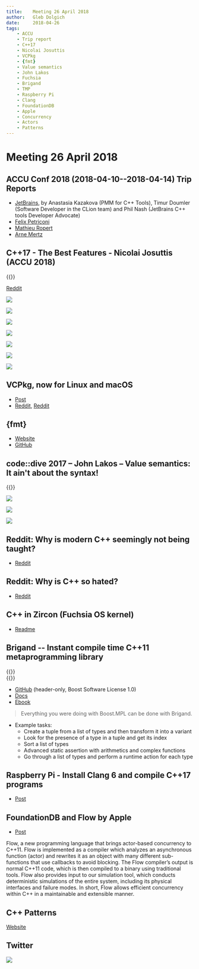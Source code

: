 ```yaml
---
title:    Meeting 26 April 2018
author:   Gleb Dolgich
date:     2018-04-26
tags:
    - ACCU
    - Trip report
    - C++17
    - Nicolai Josuttis
    - VCPkg
    - {fmt}
    - Value semantics
    - John Lakos
    - Fuchsia
    - Brigand
    - TMP
    - Raspberry Pi
    - Clang
    - FoundationDB
    - Apple
    - Concurrency
    - Actors
    - Patterns
---
```


# Meeting 26 April 2018

## ACCU Conf 2018 (2018-04-10--2018-04-14) Trip Reports

* [JetBrains](https://blog.jetbrains.com/clion/2018/04/accu-conf-2018-trip-report/), by Anastasia Kazakova (PMM for C++ Tools), Timur Doumler (Software Developer in the CLion team) and Phil Nash (JetBrains C++ tools Developer Advocate)
* [Felix Petriconi](https://petriconi.net/?p=242)
* [Mathieu Ropert](https://mropert.github.io/2018/04/20/accu_2018/)
* [Arne Mertz](https://arne-mertz.de/2018/04/accuconf-2018-trip-report/)

## C++17 - The Best Features - Nicolai Josuttis (ACCU 2018)

{{<youtube id="e2ZQyYr0Oi0" title="C++17 - The Best Features - Nicolai Josuttis">}}

[Reddit](https://www.reddit.com/r/cpp/comments/8ddv9w/c17_the_best_features_nicolai_josuttis_accu_2018/)

![](/img/josuttis-accu18-1-01.png)

![](/img/josuttis-accu18-1-02.png)

![](/img/josuttis-accu18-1-03.png)

![](/img/josuttis-accu18-1-04.png)

![](/img/josuttis-accu18-1-05.png)

![](/img/josuttis-accu18-1-06.png)

![](/img/josuttis-accu18-1-07.png)

## VCPkg, now for Linux and macOS

* [Post](https://blogs.msdn.microsoft.com/vcblog/2018/04/24/announcing-a-single-c-library-manager-for-linux-macos-and-windows-vcpkg/)
* [Reddit](https://www.reddit.com/r/programming/comments/8eoux3/microsoft_announces_a_c_library_manager_for_linux/), [Reddit](https://www.reddit.com/r/cpp/comments/8eumvj/my_love_for_c_has_been_revived_with_vcpkg_and/)

## {fmt}

* [Website](http://fmtlib.net/latest/index.html)
* [GitHub](https://github.com/fmtlib/fmt)

## code::dive 2017 – John Lakos – Value semantics: It ain't about the syntax!

{{<youtube id="AL9DBWdj-Pg" title="John Lakos – Value semantics: It ain't about the syntax!">}}

![](/img/val-sem-lakos235.png)

![](/img/val-sem-lakos277.png)

![](/img/val-sem-lakos586.png)

## Reddit: Why is modern C++ seemingly not being taught?

* [Reddit](https://www.reddit.com/r/cpp/comments/8evtgy/why_is_modern_c_seemingly_not_being_taught/)

## Reddit: Why is C++ so hated?

* [Reddit](https://www.reddit.com/r/cpp/comments/8bouu7/why_is_c_so_hated/)

## C++ in Zircon (Fuchsia OS kernel)

* [Readme](https://github.com/fuchsia-mirror/zircon/blob/master/docs/cxx.md)

## Brigand -- Instant compile time C++11 metaprogramming library

{{<youtube id="B8XSDhWx7hY" title="Introduction to Brigand">}}
\
{{<youtube id="ky0JdPh_LgE" title="Two practical applications of the Brigand TMP library">}}

* [GitHub](https://github.com/edouarda/brigand) (header-only, Boost Software License 1.0)
* [Docs](https://github.com/edouarda/brigand/wiki)
* [Ebook](http://www.oreilly.com/programming/free/practical-c-plus-plus-metaprogramming.csp)

> Everything you were doing with Boost.MPL can be done with Brigand.

* Example tasks:
    * Create a tuple from a list of types and then transform it into a variant
    * Look for the presence of a type in a tuple and get its index
    * Sort a list of types
    * Advanced static assertion with arithmetics and complex functions
    * Go through a list of types and perform a runtime action for each type

## Raspberry Pi - Install Clang 6 and compile C++17 programs

* [Post](https://solarianprogrammer.com/2018/04/22/raspberry-pi-raspbian-install-clang-compile-cpp-17-programs/)

## FoundationDB and Flow by Apple

* [Post](https://apple.github.io/foundationdb/flow.html)

Flow, a new programming language that brings actor-based concurrency to C++11. Flow is implemented as a compiler which analyzes an asynchronous function (actor) and rewrites it as an object with many different sub-functions that use callbacks to avoid blocking. The Flow compiler’s output is normal C++11 code, which is then compiled to a binary using traditional tools. Flow also provides input to our simulation tool, which conducts deterministic simulations of the entire system, including its physical interfaces and failure modes. In short, Flow allows efficient concurrency within C++ in a maintainable and extensible manner.

## C++ Patterns

[Website](https://cpppatterns.com/)

## Twitter

![](/img/java-monitor.png)
